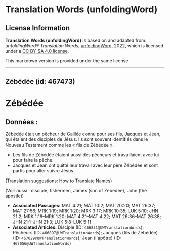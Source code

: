 # Translation Words (unfoldingWord)

## License Information

**Translation Words (unfoldingWord)** is based on and adapted from: _unfoldingWord® Translation Words_, [unfoldingWord](https://unfoldingword.org/utw), 2022, which is licensed under a [CC BY-SA 4.0 license](https://creativecommons.org/licenses/by-sa/4.0/legalcode.en).

This markdown version is provided under the same license.



--------------------------------

## Zébédée (id: 467473)

Zébédée
=======

Données :
---------

Zébédée était un pêcheur de Galilée connu pour ses fils, Jacques et Jean, qui étaient des disciples de Jésus. Ils sont souvent identifiés dans le Nouveau Testament comme les « fils de Zébédée ».

* Les fils de Zébédée étaient aussi des pêcheurs et travaillaient avec lui pour faire la pêche.
* Jacques et Jean ont quitté leur travail avec leur père Zébédée et sont partis pour aller suivre Jésus.

(Translation suggestions: How to Translate Names)

(Voir aussi : disciple, fishermen, James (son of Zebedee), John (the apostle))

* **Associated Passages:** MAT 4:21; MAT 10:2; MAT 20:20; MAT 26:37; MAT 27:56; MRK 1:19; MRK 1:20; MRK 3:17; MRK 10:35; LUK 5:10; JHN 21:2; MRK 1:19–MRK 1:20; MAT 4:21–MAT 4:22; MAT 26:36–MAT 26:38; JHN 21:1–JHN 21:3; LUK 5:8–LUK 5:11
* **Associated Articles:** Disciple (ID: `466831@UWTranslationWords`); Pêcheurs (ID: `466897@UWTranslationWords`); Jacques (fils de Zébédée) (ID: `467029@UWTranslationWords`); Jean (l'apôtre) (ID: `467056@UWTranslationWords`)

